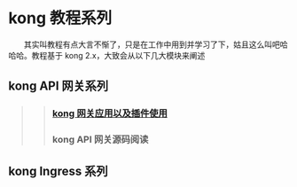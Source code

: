 # kong 教程系列
<p style="text-indent:2em">其实叫教程有点大言不惭了，只是在工作中用到并学习了下，姑且这么叫吧哈哈哈。教程基于 kong 2.x，大致会从以下几大模块来阐述
</p>

## kong API 网关系列
>>### [kong 网关应用以及插件使用](api/kong.md)
>>### kong API 网关源码阅读


## kong Ingress 系列